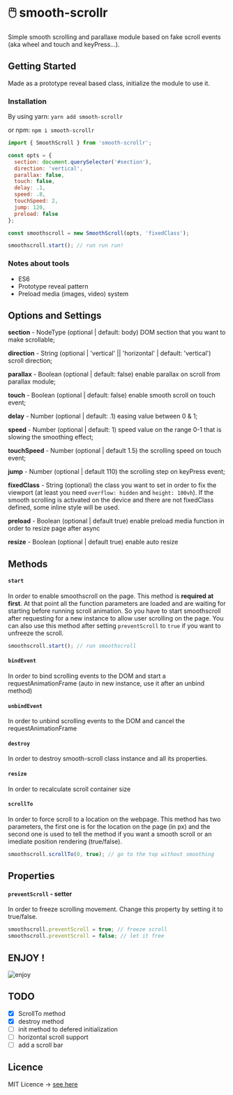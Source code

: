 # 🖱️ smooth-scrollr 
Simple smooth scrolling and parallaxe module based on fake scroll events (aka wheel and touch and keyPress...).

## Getting Started
Made as a prototype reveal based class, initialize the module to use it.

### Installation
By using yarn:
`yarn add smooth-scrollr`

or npm:
`npm i smooth-scrollr`


``` javascript
import { SmoothScroll } from 'smooth-scrollr';

const opts = {
  section: document.querySelector('#section'),
  direction: 'vertical',
  parallax: false,
  touch: false,
  delay: .1,
  speed: .8,
  touchSpeed: 2,
  jump: 120,
  preload: false
};

const smoothscroll = new SmoothScroll(opts, 'fixedClass');

smoothscroll.start(); // run run run!

```

### Notes about tools
* ES6
* Prototype reveal pattern
* Preload media (images, video) system

## Options and Settings
**section** - NodeType (optional | default: body) DOM section that you want to make scrollable;

**direction** - String (optional | 'vertical' || 'horizontal' | default: 'vertical') scroll direction;

**parallax** - Boolean (optional | default: false) enable parallax on scroll from parallax module;

**touch** - Boolean (optional | default: false) enable smooth scroll on touch event;

**delay** - Number (optional | default: .1) easing value between 0 & 1;

**speed** - Number (optional | default: 1) speed value on the range 0-1 that is slowing the smoothing effect;

**touchSpeed** - Number (optional | default 1.5) the scrolling speed on touch event;

**jump** - Number (optional | default 110) the scrolling step on keyPress event;

**fixedClass** - String (optional) the class you want to set in order to fix the viewport (at least you need `overflow: hidden` and `height: 100vh`). If the smooth scrolling is activated on the device and there are not fixedClass defined, some inline style will be used.

**preload** - Boolean (optional | default true) enable preload media function in order to resize page after async

**resize** - Boolean (optional | default true) enable auto resize

## Methods

#### ```start```
In order to enable smoothscroll on the page. This method is **required at first**. At that point all the function parameters are loaded and are waiting for starting before running scroll animation. So you have to start smoothscroll after requesting for a new instance to allow user scrolling on the page.
You can also use this method after setting `preventScroll` to `true` if you want to unfreeze the scroll.

```javascript
smoothscroll.start(); // run smoothscroll
```

#### ```bindEvent```
In order to bind scrolling events to the DOM and start a requestAnimationFrame (auto in new instance, use it after an unbind method)

#### ```unbindEvent```
In order to unbind scrolling events to the DOM and cancel the requestAnimationFrame

#### ```destroy```
In order to destroy smooth-scroll class instance and all its properties.

#### ```resize```
In order to recalculate scroll container size

#### ```scrollTo```
In order to force scroll to a location on the webpage. This method has two parameters, the first one is for the location on the page (in px) and the second one is used to tell the method if you want a smooth scroll or an imediate position rendering (true/false).
```javascript
smoothscroll.scrollTo(0, true); // go to the top without smoothing
```

## Properties
#### ```preventScroll``` - setter
In order to freeze scrolling movement. Change this property by setting it to true/false.
``` javascript
smoothscroll.preventScroll = true; // freeze scroll
smoothscroll.preventScroll = false; // let it free
```

## ENJOY !
![enjoy](https://media.giphy.com/media/qyCDVJBPdBET6/giphy.gif)


## TODO
- [x] ScrollTo method
- [x] destroy method
- [ ] init method to defered initialization
- [ ] horizontal scroll support
- [ ] add a scroll bar

## Licence
MIT Licence -> [see here](https://github.com/alexiscolin/smooth-scrollr/blob/master/LICENSE)
